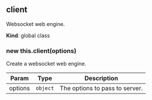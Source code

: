 <a name="client"></a>

## client
Websocket web engine.

**Kind**: global class  
<a name="new_client_new"></a>

### new this.client(options)
Create a websocket web engine.


| Param | Type | Description |
| --- | --- | --- |
| options | <code>object</code> | The options to pass to server. |

